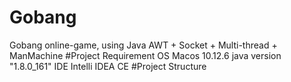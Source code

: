 # Gobang
Gobang online-game, using Java AWT + Socket + Multi-thread + ManMachine 
#Project Requirement
OS Macos 10.12.6
java version "1.8.0_161"
IDE Intelli IDEA CE
#Project Structure

